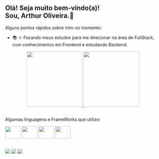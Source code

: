 ## Olá! Seja muito bem-vindo(a)! <br> Sou, Arthur Oliveira.👋

Alguns pontos rápidos sobre mim no momento:

- 📚 ⚛️ Focando meus estudos para me direcionar na área de FullStack, com conhecimentos em Frontend e estudando Backend.

<div align="center">
  <a href="https://github.com/Arthores">
  <img height="180em" src="https://github-readme-stats.vercel.app/api?username=Arthores&show_icons=true&theme=slateorange&include_all_commits=true&count_private=true"/>
  <img height="180em" src="https://github-readme-stats.vercel.app/api/top-langs/?username=Arthores&layout=compact&langs_count=7&theme=slateorange"/>
</div>
  <a/>
  
  ##
  Algumas linguagens e FrameWorks que utilizo:
  <div display: inline-block>
    <img aling: center height="40" width="50" src="https://cdn.jsdelivr.net/gh/devicons/devicon/icons/react/react-original.svg" />
    <img aling: center height="40" width="50" src="https://cdn.jsdelivr.net/gh/devicons/devicon/icons/javascript/javascript-plain.svg" />
    <img aling: center height="40" width="50" src="https://cdn.jsdelivr.net/gh/devicons/devicon/icons/html5/html5-plain-wordmark.svg" />
    <img aling: center height="40" width="50" src="https://cdn.jsdelivr.net/gh/devicons/devicon/icons/css3/css3-plain-wordmark.svg" />
  </div>
  
  ##
  
  <div display: inline-block>
    <a href="mailto:arthurolis41@gmail.com" ><img src="https://img.shields.io/badge/Gmail-D14836?style=for-the-badge&logo=gmail&logoColor=white" /></a>
    <a href="https://www.linkedin.com/in/arthur-oliver/" ><img src="https://img.shields.io/badge/LinkedIn-0077B5?style=for-the-badge&logo=linkedin&logoColor=white" /></a>
    <a href="https://instagram.com/harthuroli" ><img src="https://img.shields.io/badge/Instagram-E4405F?style=for-the-badge&logo=instagram&logoColor=white" /></a>
  </div>
